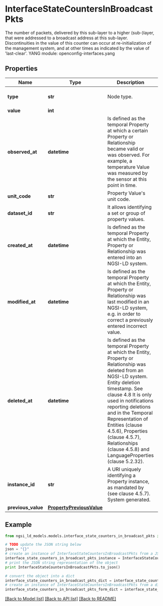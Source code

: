 # InterfaceStateCountersInBroadcastPkts

The number of packets, delivered by this sub-layer to a higher (sub-)layer, that were addressed to a broadcast address at this sub-layer.  Discontinuities in the value of this counter can occur at re-initialization of the management system, and at other times as indicated by the value of 'last-clear'.  YANG module: openconfig-interfaces.yang 

## Properties

Name | Type | Description | Notes
------------ | ------------- | ------------- | -------------
**type** | **str** | Node type.  | [optional] [default to 'Property']
**value** | **int** |  | 
**observed_at** | **datetime** | Is defined as the temporal Property at which a certain Property or Relationship became valid or was observed. For example, a temperature Value was measured by the sensor at this point in time.  | [optional] 
**unit_code** | **str** | Property Value&#39;s unit code.  | [optional] 
**dataset_id** | **str** | It allows identifying a set or group of property values.  | [optional] 
**created_at** | **datetime** | Is defined as the temporal Property at which the Entity, Property or Relationship was entered into an NGSI-LD system.  | [optional] [readonly] 
**modified_at** | **datetime** | Is defined as the temporal Property at which the Entity, Property or Relationship was last modified in an NGSI-LD system, e.g. in order to correct a previously entered incorrect value.  | [optional] [readonly] 
**deleted_at** | **datetime** | Is defined as the temporal Property at which the Entity, Property or Relationship was deleted from an NGSI-LD system.  Entity deletion timestamp. See clause 4.8 It is only used in notifications reporting deletions and in the Temporal Representation of Entities (clause 4.5.6), Properties (clause 4.5.7), Relationships (clause 4.5.8) and LanguageProperties (clause 5.2.32).  | [optional] [readonly] 
**instance_id** | **str** | A URI uniquely identifying a Property instance, as mandated by (see clause 4.5.7). System generated.  | [optional] [readonly] 
**previous_value** | [**PropertyPreviousValue**](PropertyPreviousValue.md) |  | [optional] 

## Example

```python
from ngsi_ld_models.models.interface_state_counters_in_broadcast_pkts import InterfaceStateCountersInBroadcastPkts

# TODO update the JSON string below
json = "{}"
# create an instance of InterfaceStateCountersInBroadcastPkts from a JSON string
interface_state_counters_in_broadcast_pkts_instance = InterfaceStateCountersInBroadcastPkts.from_json(json)
# print the JSON string representation of the object
print InterfaceStateCountersInBroadcastPkts.to_json()

# convert the object into a dict
interface_state_counters_in_broadcast_pkts_dict = interface_state_counters_in_broadcast_pkts_instance.to_dict()
# create an instance of InterfaceStateCountersInBroadcastPkts from a dict
interface_state_counters_in_broadcast_pkts_form_dict = interface_state_counters_in_broadcast_pkts.from_dict(interface_state_counters_in_broadcast_pkts_dict)
```
[[Back to Model list]](../README.md#documentation-for-models) [[Back to API list]](../README.md#documentation-for-api-endpoints) [[Back to README]](../README.md)


